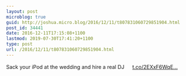 ```yaml
---
layout: post
microblog: true
guid: http://joshua.micro.blog/2016/12/11/t807831060729851904.html
post_id: 34441
date: 2016-12-11T17:15:08+1100
lastmod: 2019-07-30T17:41:20+1100
type: post
url: /2016/12/11/t807831060729851904.html
---
```

Sack your iPod at the wedding and hire a real DJ 　 [t.co/2EXxF6WqE...](https://t.co/2EXxF6WqE6)
